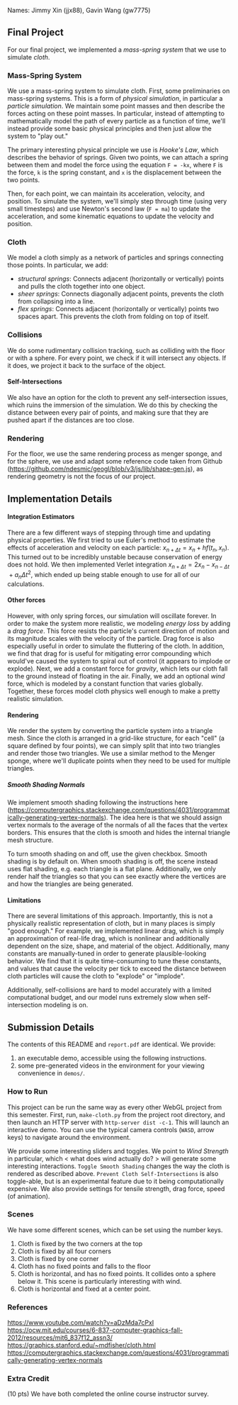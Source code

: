 Names: Jimmy Xin (jjx88), Gavin Wang (gw7775)

## Final Project
For our final project, we implemented a *mass-spring system* that we use to simulate *cloth*.

### Mass-Spring System
We use a mass-spring system to simulate cloth. First, some preliminaries on mass-spring systems. This is a form of *physical simulation*, in particular a *particle simulation*. We maintain some point masses and then describe the forces acting on these point masses. In particular, instead of attempting to mathematically model the path of every particle as a function of time, we'll instead provide some basic physical principles and then just allow the system to "play out."

The primary interesting physical principle we use is *Hooke's Law*, which describes the behavior of springs. Given two points, we can attach a spring between them and model the force using the equation `F = -kx`, where `F` is the force, `k` is the spring constant, and `x` is the displacement between the two points.

Then, for each point, we can maintain its acceleration, velocity, and position. To simulate the system, we'll simply step through time (using very small timesteps) and use Newton's second law (`F = ma`) to update the acceleration, and some kinematic equations to update the velocity and position.

### Cloth
We model a cloth simply as a network of particles and springs connecting those points. In particular, we add:

- *structural springs*: Connects adjacent (horizontally or vertically) points and pulls the cloth together into one object.
- *sheer springs*: Connects diagonally adjacent points, prevents the cloth from collapsing into a line.
- *flex springs*: Connects adjacent (horizontally or vertically) points two spaces apart. This prevents the cloth from folding on top of itself.

### Collisions
We do some rudimentary collision tracking, such as colliding with the floor or with a sphere. For every point, we check if it will intersect any objects. If it does, we project it back to the surface of the object. 

#### Self-Intersections
We also have an option for the cloth to prevent any self-intersection issues, which ruins the immersion of the simulation. We do this by checking the distance between every pair of points, and making sure that they are pushed apart if the distances are too close. 

### Rendering
For the floor, we use the same rendering process as menger sponge, and for the sphere, we use and adapt some reference code taken from Github (https://github.com/ndesmic/geogl/blob/v3/js/lib/shape-gen.js), as rendering geometry is not the focus of our project.


<div style="page-break-after: always;"></div>


## Implementation Details

#### Integration Estimators
There are a few different ways of stepping through time and updating physical properties. We first tried to use Euler's method to estimate the effects of acceleration and velocity on each particle: $x_{n+\Delta t}​=x_n​+hf(t_n​,x_n​)$. This turned out to be incredibly unstable because conservation of energy does not hold. We then implemented Verlet integration $x_{n+\Delta t}​=2x_n - x_{n-\Delta t}​+a_n \Delta t^2$, which ended up being stable enough to use for all of our calculations. 

#### Other forces
However, with only spring forces, our simulation will oscillate forever. In order to make the system more realistic, we modeling *energy loss* by adding a *drag force*. This force resists the particle's current direction of motion and its magnitude scales with the velocity of the particle. Drag force is also especially useful in order to simulate the fluttering of the cloth. In addition, we find that drag for is useful for mitigating error compounding which would've caused the system to spiral out of control (it appears to implode or explode). Next, we add a constant force for *gravity*, which lets our cloth fall to the ground instead of floating in the air. Finally, we add an optional *wind* force, which is modeled by a constant function that varies globally. Together, these forces model cloth physics well enough to make a pretty realistic simulation. 

#### Rendering
We render the system by converting the particle system into a triangle mesh. Since the cloth is arranged in a grid-like structure, for each "cell" (a square defined by four points), we can simply split that into two triangles and render those two triangles. We use a similar method to the Menger sponge, where we'll duplicate points when they need to be used for multiple triangles.

##### Smooth Shading Normals
We implement smooth shading following the instructions here (https://computergraphics.stackexchange.com/questions/4031/programmatically-generating-vertex-normals). The idea here is that we should assign vertex normals to the average of the normals of all the faces that the vertex borders. This ensures that the cloth is smooth and hides the internal triangle mesh structure.

To turn smooth shading on and off, use the given checkbox. Smooth shading is by default on. When smooth shading is off, the scene instead uses flat shading, e.g. each triangle is a flat plane. Additionally, we only render half the triangles so that you can see exactly where the vertices are and how the triangles are being generated.

#### Limitations
There are several limitations of this approach. Importantly, this is not a physically realistic representation of cloth, but in many places is simply "good enough." For example, we implemented linear drag, which is simply an approximation of real-life drag, which is nonlinear and additionally dependent on the size, shape, and material of the object. Additionally, many constants are manually-tuned in order to generate plausible-looking behavior. We find that it is quite time-consuming to tune these constants, and values that cause the velocity per tick to exceed the distance between cloth particles will cause the cloth to "explode" or "implode". 

Additionally, self-collisions are hard to model accurately with a limited computational budget, and our model runs extremely slow when self-intersection modeling is on.


<div style="page-break-after: always;"></div>


## Submission Details
The contents of this README and `report.pdf` are identical. We provide:
1. an executable demo, accessible using the following instructions.
2. some pre-generated videos in the environment for your viewing convenience in `demos/`.

### How to Run
This project can be run the same way as every other WebGL project from this semester. First, run, `make-cloth.py` from the project root directory, and then launch an HTTP server with `http-server dist -c-1`. This will launch an interactive demo. You can use the typical camera controls (`WASD`, arrow keys) to navigate around the environment. 

We provide some interesting sliders and toggles. We point to *Wind Strength* in particular, which < what does wind actually do? > will generate some interesting interactions. `Toggle Smooth Shading` changes the way the cloth is rendered as described above. `Prevent Cloth Self-Intersections` is also toggle-able, but is an experimental feature due to it being computationally expensive. We also provide settings for tensile strength, drag force, speed (of animation).

### Scenes
We have some different scenes, which can be set using the number keys.

1. Cloth is fixed by the two corners at the top
2. Cloth is fixed by all four corners
3. Cloth is fixed by one corner
4. Cloth has no fixed points and falls to the floor
5. Cloth is horizontal, and has no fixed points. It collides onto a sphere below it. This scene is particularly interesting with wind. 
6. Cloth is horizontal and fixed at a center point.

### References
https://www.youtube.com/watch?v=aDzMda7cPxI \
https://ocw.mit.edu/courses/6-837-computer-graphics-fall-2012/resources/mit6_837f12_assn3/ \
https://graphics.stanford.edu/~mdfisher/cloth.html \
https://computergraphics.stackexchange.com/questions/4031/programmatically-generating-vertex-normals

### Extra Credit
(10 pts) We have both completed the online course instructor survey.
